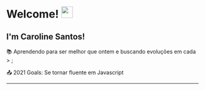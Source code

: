 # Welcome! <img src=https://github.com/TheDudeThatCode/TheDudeThatCode/blob/master/Assets/Earth.gif width="30">


 

## I'm Caroline Santos!

 

:books: Aprendendo para ser melhor que ontem e buscando evoluções em cada > ; 


:outbox_tray: 2021 Goals: Se tornar fluente em Javascript 

----------------------------------------------------------------------------------





